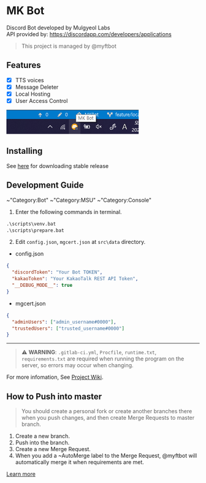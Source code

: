 # MK Bot

Discord Bot developed by Mulgyeol Labs  
API provided by: https://discordapp.com/developers/applications

> This project is managed by @myftbot

## Features

- [x] TTS voices
- [x] Message Deleter
- [x] Local Hosting
- [x] User Access Control

![docs/preview.png](docs/preview.png)

## Installing

See [here](https://gitlab.com/mgylabs/mulgyeol-mkbot/-/releases) for downloading stable release

## Development Guide

~"Category:Bot" ~"Category:MSU" ~"Category:Console"

1. Enter the following commands in terminal.

```bat
.\scripts\venv.bat
.\scripts\prepare.bat
```

2. Edit `config.json`, `mgcert.json` at `src\data` directory.

- config.json

```json
{
  "discordToken": "Your Bot TOKEN",
  "kakaoToken": "Your KakaoTalk REST API Token",
  "__DEBUG_MODE__": true
}
```

- mgcert.json

```json
{
  "adminUsers": ["admin_username#0000"],
  "trustedUsers": ["trusted_username#0000"]
}
```

---

> :warning: **WARNING**: `.gitlab-ci.yml`, `Procfile`, `runtime.txt`, `requirements.txt` are required when running the program on the server, so errors may occur when changing.

For more infomation, See [Project Wiki](https://gitlab.com/mgylabs/mulgyeol-mkbot/-/wikis/home).

## How to Push into master

> You should create a personal fork or create another branches there when you push changes, and then create Merge Requests to master branch.

1.  Create a new branch.
2.  Push into the branch.
3.  Create a new Merge Request.
4.  When you add a ~AutoMerge label to the Merge Request, @myftbot will automatically merge it when requirements are met.

[Learn more](https://gitlab.com/mgylabs/developer/taehyeokkang/MGYLBot/-/wikis/Auto-Merge)
